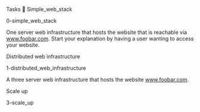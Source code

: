 Tasks 📃
Simple_web_stack

0-simple_web_stack

One server web infrastructure that hosts the website that is reachable via www.foobar.com. Start your explanation by having a user wanting to access your website.

Distributed web infrastructure

1-distributed_web_infrastructure

A three server web infrastructure that hosts the website www.foobar.com.

Scale up

3-scale_up

